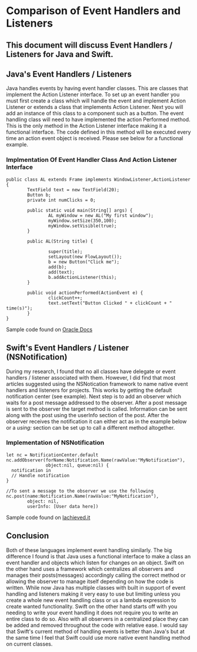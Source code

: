 # Comparison of Event Handlers and Listeners
## This document will discuss Event Handlers / Listeners for Java and Swift.

## Java's Event Handlers / Listeners
Java handles events by having event handler classes. This are classes that implement the Action Listener interface. To set up an event handler you must first create a class which will handle the event and implement Action Listener or extends a class that implements Action Listener. Next you will add an instance of this class to a component such as a button. The event handling class will need to have implemented the action Performed method. This is the only method in the Action Listener interface making it a functional interface. The code defined in this method will be executed every time an action event object is received. Please see below for a functional example.
### Implmentation Of Event Handler Class And Action Listener Interface
```
public class AL extends Frame implements WindowListener,ActionListener {
        TextField text = new TextField(20);
        Button b;
        private int numClicks = 0;

        public static void main(String[] args) {
                AL myWindow = new AL("My first window");
                myWindow.setSize(350,100);
                myWindow.setVisible(true);
        }

        public AL(String title) {

                super(title);
                setLayout(new FlowLayout());
                b = new Button("Click me");
                add(b);
                add(text);
                b.addActionListener(this);
        }

        public void actionPerformed(ActionEvent e) {
                clickCount++;
                text.setText("Button Clicked " + clickCount + " time(s)");
        }
}
```
Sample code found on [Oracle Docs](https://docs.oracle.com/javase/tutorial/uiswing/events/actionlistener.html)

## Swift's Event Handlers / Listener (NSNotification)
During my research, I found that no all classes have delegate or event handlers / listener associated with them. However, I did find that most articles suggested using the NSNotication framework to name native event handlers and listeners for projects. This works by getting the default notification center (see example). Next step is to add an observer which waits for a post message addressed to the observer. After a post message is sent to the observer the target method is called. Information can be sent along with the post using the userInfo section of the post. After the observer receives the notification it can either act as in the example below or a *using:* section can be set up to call a different method altogether. 
### Implementation of NSNotification
```
let nc = NotificationCenter.default
nc.addObserver(forName:Notification.Name(rawValue:"MyNotification"),
               object:nil, queue:nil) {
  notification in
  // Handle notification
}

//To sent a message to the observer we use the following
nc.post(name:Notification.Name(rawValue:"MyNotification"),
        object: nil,
        userInfo: [User data here])
```
Sample code found on [Iachieved.it](http://dev.iachieved.it/iachievedit/notifications-and-userinfo-with-swift-3-0/)

## Conclusion
Both of these languages implement event handling similarly. The big difference I found is that Java uses a functional interface to make a class an event handler and objects which listen for changes on an object. Swift on the other hand uses a framework which centralizes all observers and manages their posts(messages) accordingly calling the correct method or allowing the observer to manage itself depending on how the code is written. While now Java has multiple classes with built in support of event handling and listeners making it very easy to use but limiting unless you create a whole new event handling class or us a lambda expression to create wanted functionality. Swift on the other hand starts off with you needing to write your event handling it does not require you to write an entire class to do so. Also with all observers in a centralized place they can be added and removed throughout the code with relative ease. I would say that Swift's current method of handling events is better than Java's but at the same time I feel that Swift could use more native event handling method on current classes. 

